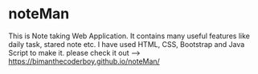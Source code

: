 # noteMan
This is Note taking Web Application. It contains many useful features like daily task, stared note etc. I have used HTML, CSS, Bootstrap and Java Script to make it.
please check it out --> https://bimanthecoderboy.github.io/noteMan/
